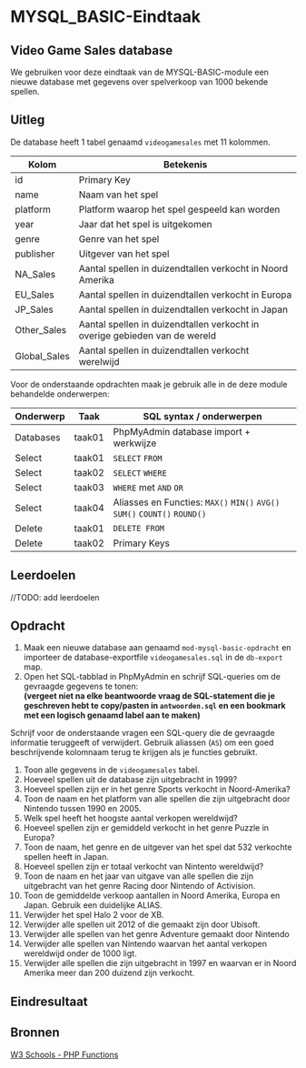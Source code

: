 # MYSQL_BASIC-Eindtaak

## Video Game Sales database

We gebruiken voor deze eindtaak van de MYSQL-BASIC-module een nieuwe database met gegevens over spelverkoop van 1000 bekende spellen. 

## Uitleg

De database heeft 1 tabel genaamd `videogamesales` met 11 kolommen.

Kolom | Betekenis
--- | ---
id | Primary Key
name | Naam van het spel
platform | Platform waarop het spel gespeeld kan worden
year | Jaar dat het spel is uitgekomen
genre | Genre van het spel
publisher | Uitgever van het spel
NA_Sales | Aantal spellen in duizendtallen verkocht in Noord Amerika
EU_Sales | Aantal spellen in duizendtallen verkocht in Europa
JP_Sales | Aantal spellen in duizendtallen verkocht in Japan
Other_Sales | Aantal spellen in duizendtallen verkocht in overige gebieden van de wereld
Global_Sales | Aantal spellen in duizendtallen verkocht werelwijd

Voor de onderstaande opdrachten maak je gebruik alle in de deze module behandelde onderwerpen:

Onderwerp | Taak | SQL syntax / onderwerpen
--- | --- | ---
Databases | taak01 | PhpMyAdmin database import + werkwijze
Select | taak01  | `SELECT` `FROM`
Select | taak02 | `SELECT` `WHERE` 
Select | taak03 |  `WHERE` met `AND` `OR`
Select | taak04 | Aliasses en Functies: `MAX()` `MIN()` `AVG()` `SUM()` `COUNT()` `ROUND()`
Delete | taak01 | `DELETE FROM` 
Delete | taak02 | Primary Keys

## Leerdoelen

//TODO: add leerdoelen

## Opdracht

1. Maak een nieuwe database aan genaamd `mod-mysql-basic-opdracht` en importeer de database-exportfile `videogamesales.sql` in de `db-export` map.
2. Open het SQL-tabblad in PhpMyAdmin en schrijf SQL-queries om de gevraagde gegevens te tonen:  
   **(vergeet niet na elke beantwoorde vraag de SQL-statement die je geschreven hebt te copy/pasten in `antwoorden.sql` en een bookmark met een logisch genaamd label aan te maken)**

Schrijf voor de onderstaande vragen een SQL-query die de gevraagde informatie teruggeeft of verwijdert. Gebruik aliassen (`AS`) om een goed beschrijvende kolomnaam terug te krijgen als je functies gebruikt.

1. Toon alle gegevens in de `videogamesales` tabel.
2. Hoeveel spellen uit de database zijn uitgebracht in 1999?
3. Hoeveel spellen zijn er in het genre Sports verkocht in Noord-Amerika?
4. Toon de naam en het platform van alle spellen die zijn uitgebracht door Nintendo tussen 1990 en 2005.
5. Welk spel heeft het hoogste aantal verkopen wereldwijd? 
6. Hoeveel spellen zijn er gemiddeld verkocht in het genre Puzzle in Europa?
7. Toon de naam, het genre en de uitgever van het spel dat 532 verkochte spellen heeft in Japan. 
8.  Hoeveel spellen zijn er totaal verkocht van Nintento wereldwijd?
9.  Toon de naam en het jaar van uitgave van alle spellen die zijn uitgebracht van het genre Racing door Nintendo of Activision.
10. Toon de gemiddelde verkoop aantallen in Noord Amerika, Europa en Japan. Gebruik een duidelijke ALIAS.
11. Verwijder het spel Halo 2 voor de XB.
12. Verwijder alle spellen uit 2012 of die gemaakt zijn door Ubisoft.
13. Verwijder alle spellen van het genre Adventure gemaakt door Nintendo
14. Verwijder alle spellen van Nintendo waarvan het aantal verkopen wereldwijd onder de 1000 ligt.
15. Verwijder alle spellen die zijn uitgebracht in 1997 en waarvan er in Noord Amerika meer dan 200 duizend zijn verkocht.


## Eindresultaat


## Bronnen


[W3 Schools - PHP Functions](https://www.w3schools.com/php/php_functions.asp)  

